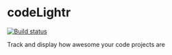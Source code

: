# codeLightr

[![Build status](https://ci.appveyor.com/api/projects/status/8c1oj7xnb0tb9gdi?svg=true)](https://ci.appveyor.com/project/jMarkP/codelightr)

Track and display how awesome your code projects are
